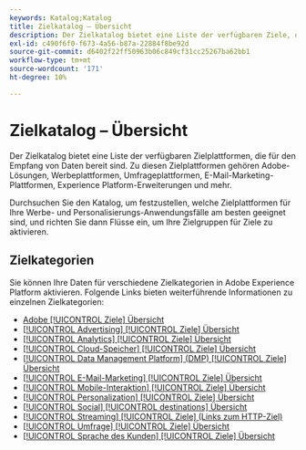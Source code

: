 ```yaml
---
keywords: Katalog;Katalog
title: Zielkatalog – Übersicht
description: Der Zielkatalog bietet eine Liste der verfügbaren Ziele, die bereit sind, Daten zu empfangen. Zu diesen Zielen gehören Adobe-Lösungen, Werbeplattformen, Umfrageplattformen, E-Mail-Marketing-Plattformen und mehr.
exl-id: c490f6f0-f673-4a56-b87a-22884f8be92d
source-git-commit: d6402f22ff50963b06c849cf31cc25267ba62bb1
workflow-type: tm+mt
source-wordcount: '171'
ht-degree: 10%

---
```


# Zielkatalog – Übersicht

Der Zielkatalog bietet eine Liste der verfügbaren Zielplattformen, die für den Empfang von Daten bereit sind. Zu diesen Zielplattformen gehören Adobe-Lösungen, Werbeplattformen, Umfrageplattformen, E-Mail-Marketing-Plattformen, Experience Platform-Erweiterungen und mehr.

Durchsuchen Sie den Katalog, um festzustellen, welche Zielplattformen für Ihre Werbe- und Personalisierungs-Anwendungsfälle am besten geeignet sind, und richten Sie dann Flüsse ein, um Ihre Zielgruppen für Ziele zu aktivieren.

<div id="recs-overview-body-1"></div>
<div id="recs-overview-body-2"></div>
<div id="recs-overview-body-3"></div>
<div id="recs-overview-body-4"></div>
<div id="recs-overview-body-5"></div>
<div id="recs-overview-body-6"></div>

## Zielkategorien

Sie können Ihre Daten für verschiedene Zielkategorien in Adobe Experience Platform aktivieren. Folgende Links bieten weiterführende Informationen zu einzelnen Zielkategorien:

- [Adobe [!UICONTROL Ziele] Übersicht](adobe/overview.md)
- [[!UICONTROL Advertising] [!UICONTROL Ziele] Übersicht](advertising/overview.md)
- [[!UICONTROL Analytics] [!UICONTROL Ziele] Übersicht](analytics/overview.md)
- [[!UICONTROL Cloud-Speicher] [!UICONTROL Ziele] Übersicht](cloud-storage/overview.md)
- [[!UICONTROL Data Management Platform] (DMP) [!UICONTROL Ziele] Übersicht](data-management/overview.md)
- [[!UICONTROL E-Mail-Marketing] [!UICONTROL Ziele] Übersicht](email-marketing/overview.md)
- [[!UICONTROL Mobile-Interaktion] [!UICONTROL Ziele] Übersicht](mobile-engagement/overview.md)
- [[!UICONTROL Personalization] [!UICONTROL Ziele] Übersicht](personalization/overview.md)
- [[!UICONTROL Social] [!UICONTROL destinations] Übersicht](social/overview.md)
- [[!UICONTROL Streaming] [!UICONTROL Ziele] (Links zum HTTP-Ziel)](streaming/http-destination.md)
- [[!UICONTROL Umfrage] [!UICONTROL Ziele] Übersicht](survey/overview.md)
- [[!UICONTROL Sprache des Kunden] [!UICONTROL Ziele] Übersicht](voice/overview.md)
